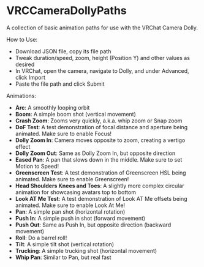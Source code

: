 # VRCCameraDollyPaths
A collection of basic animation paths for use with the VRChat Camera Dolly.

How to Use:
* Download JSON file, copy its file path
* Tweak duration/speed, zoom, height (Position Y) and other values as desired
* In VRChat, open the camera, navigate to Dolly, and under Advanced, click Import
* Paste the file path and click Submit

Animations:
* <b>Arc</b>: A smoothly looping orbit
* <b>Boom</b>: A simple boom shot (vertical movement)
* <b>Crash Zoom</b>: Zooms very quickly, a.k.a. whip zoom or Snap zoom
* <b>DoF Test</b>: A test demonstration of focal distance and aperture being animated. Make sure to enable Focus!
* <b>Dolly Zoom In</b>: Camera moves opposite to zoom, creating a vertigo effect
* <b>Dolly Zoom Out</b>: Same as Dolly Zoom In, but opposite direction
* <b>Eased Pan</b>: A pan that slows down in the middle. Make sure to set Motion to Speed!
* <b>Greenscreen Test</b>: A test demonstration of Greenscreen HSL being animated. Make sure to enable Greenscreen!
* <b>Head Shoulders Knees and Toes</b>: A slightly more complex circular animation for showcasing avatars top to bottom
* <b>Look AT Me Test</b>: A test demonstration of Look AT Me offsets being animated. Make sure to enable Look At Me!
* <b>Pan</b>: A simple pan shot (horizontal rotation)
* <b>Push In</b>: A simple push in shot (forward movement)
* <b>Push Out</b>: Same as Push In, but opposite direction (backward movement)
* <b>Roll</b>: Do a barrel roll!
* <b>Tilt</b>: A simple tilt shot (vertical rotation)
* <b>Trucking</b>: A simple trucking shot (horizontal movement)
* <b>Whip Pan</b>: Similar to Pan, but real fast
